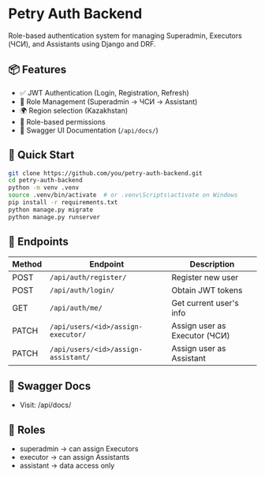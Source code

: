 # Petry Auth Backend

Role-based authentication system for managing Superadmin, Executors (ЧСИ), and Assistants using Django and DRF.

## 📦 Features

- ✅ JWT Authentication (Login, Registration, Refresh)
- 👥 Role Management (Superadmin → ЧСИ → Assistant)
- 🌍 Region selection (Kazakhstan)
- 🔐 Role-based permissions
- 📑 Swagger UI Documentation (`/api/docs/`)

## 🚀 Quick Start

```bash
git clone https://github.com/you/petry-auth-backend.git
cd petry-auth-backend
python -m venv .venv
source .venv/bin/activate  # or .venv\Scripts\activate on Windows
pip install -r requirements.txt
python manage.py migrate
python manage.py runserver
```

## 🔑 Endpoints

| Method | Endpoint                            | Description                   |
| ------ | ----------------------------------- | ----------------------------- |
| POST   | `/api/auth/register/`               | Register new user             |
| POST   | `/api/auth/login/`                  | Obtain JWT tokens             |
| GET    | `/api/auth/me/`                     | Get current user's info       |
| PATCH  | `/api/users/<id>/assign-executor/`  | Assign user as Executor (ЧСИ) |
| PATCH  | `/api/users/<id>/assign-assistant/` | Assign user as Assistant      |

## 🧪 Swagger Docs
- Visit: /api/docs/

## 👤 Roles
- superadmin → can assign Executors
- executor → can assign Assistants
- assistant → data access only